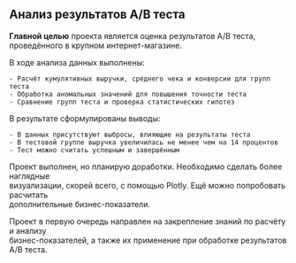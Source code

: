 ## Анализ результатов А/B теста

**Главной целью** проекта является оценка результатов A/B теста,  
проведённого в крупном интернет-магазине.

В ходе анализа данных выполнены:

	- Расчёт кумулятивных выручки, среднего чека и конверсии для групп теста
	- Обработка аномальных значений для повышения точности теста
	- Сравнение групп теста и проверка статистических гипотез


В результате сформулированы выводы:  

	- В данных присутствуют выбросы, влияющие на результаты теста
	- В тестовой группе выручка увеличилась не менее чем на 14 процентов
	- Тест можно считать успешным и завершённым

Проект выполнен, но планирую доработки. Необходимо сделать более наглядные  
визуализации, скорей всего, с помощью Plotly. Ещё можно попробовать расчитать  
дополнительные бизнес-показатели.  

Проект в первую очередь направлен на закрепление знаний по расчёту и анализу  
бизнес-показателей, а также их применение при обработке результатов A/B теста.
 
